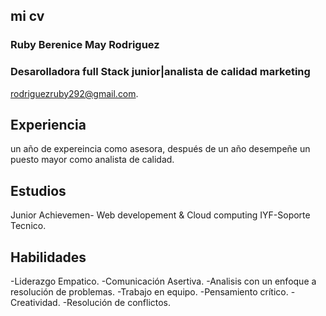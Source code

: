 ## mi cv

### Ruby Berenice May Rodriguez

### Desarolladora full Stack junior|analista de calidad marketing
rodriguezruby292@gmail.com.
## Experiencia
 un año de expereincia como asesora, después de un año desempeñe
 un puesto mayor como analista de calidad.

 ## Estudios
Junior Achievemen- Web developement & Cloud computing
IYF-Soporte Tecnico.

## Habilidades
-Liderazgo Empatico.
-Comunicación Asertiva.
-Analisis con un enfoque a resolución de problemas.
-Trabajo en equipo.
-Pensamiento crítico.
-Creatividad.
-Resolución de conflictos.













